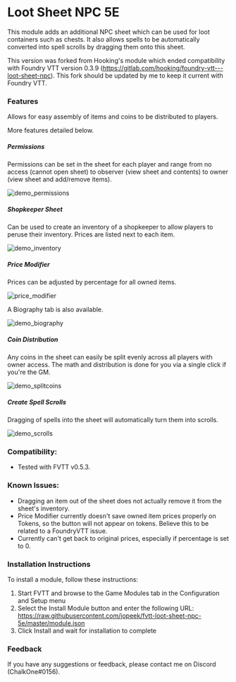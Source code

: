 # Loot Sheet NPC 5E

This module adds an additional NPC sheet which can be used for loot containers such as chests. It also allows spells to be automatically converted into spell scrolls by dragging them onto this sheet. 

This version was forked from Hooking's module which ended compatibility with Foundry VTT version 0.3.9 (https://gitlab.com/hooking/foundry-vtt---loot-sheet-npc). This fork should be updated by me to keep it current with Foundry VTT.

### Features

Allows for easy assembly of items and coins to be distributed to players.

More features detailed below.

##### Permissions
Permissions can be set in the sheet for each player and range from no access (cannot open sheet) to observer (view sheet and contents) to owner (view sheet and add/remove items).

![demo_permissions](https://thumbs.gfycat.com/CaringWildKoi-size_restricted.gif)

##### Shopkeeper Sheet
Can be used to create an inventory of a shopkeeper to allow players to peruse their inventory. Prices are listed next to each item.

![demo_inventory](https://raw.githubusercontent.com/jopeek/fvtt-loot-sheet-npc-5e/master/images/demo_inventory.jpg)

##### Price Modifier
Prices can be adjusted by percentage for all owned items.

![price_modifier](https://thumbs.gfycat.com/WelloffFortunateInganue-size_restricted.gif)

A Biography tab is also available.

![demo_biography](https://raw.githubusercontent.com/jopeek/fvtt-loot-sheet-npc-5e/master/images/demo_biography.jpg)

##### Coin Distribution
Any coins in the sheet can easily be split evenly across all players with owner access. The math and distribution is done for you via a single click if you're the GM.

![demo_splitcoins](https://thumbs.gfycat.com/ElementaryDependentGalapagosdove-size_restricted.gif)

##### Create Spell Scrolls
Dragging of spells into the sheet will automatically turn them into scrolls.

![demo_scrolls](https://thumbs.gfycat.com/LividAccurateFluke-size_restricted.gif)

### Compatibility:
- Tested with FVTT v0.5.3.

### Known Issues:
- Dragging an item out of the sheet does not actually remove it from the sheet's inventory.
- Price Modifier currently doesn't save owned item prices properly on Tokens, so the button will not appear on tokens. Believe this to be related to a FoundryVTT issue. 
- Currently can't get back to original prices, especially if percentage is set to 0.

### Installation Instructions

To install a module, follow these instructions:

1. Start FVTT and browse to the Game Modules tab in the Configuration and Setup menu
2. Select the Install Module button and enter the following URL: https://raw.githubusercontent.com/jopeek/fvtt-loot-sheet-npc-5e/master/module.json
3. Click Install and wait for installation to complete 

### Feedback

If you have any suggestions or feedback, please contact me on Discord (ChalkOne#0156).